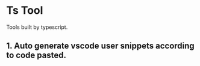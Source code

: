 # Ts Tool
Tools built by typescript.


## 1. Auto generate vscode user snippets according to code pasted.
